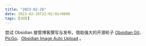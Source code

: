 ```yaml
---
title: "2023-02-26"
date: 2023-02-26T22:02:01+0800
tags: [词穷]
---
```


尝试 Obsidian 接管博客撰写与发布，借助强大的开源轮子 [Obsidian Git](https://github.com/denolehov/obsidian-git)、[PicGo](https://picgo.github.io/PicGo-Doc/)、[Obsidian Image Auto Upload](https://github.com/renmu123/obsidian-image-auto-upload-plugin) 。